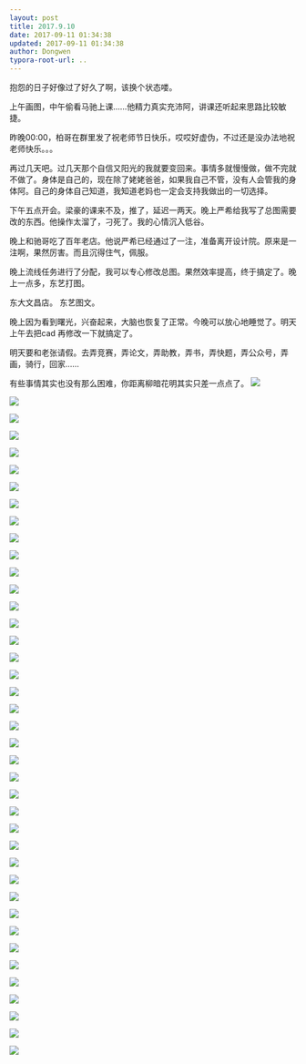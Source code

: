 ```yaml
---
layout: post
title: 2017.9.10
date: 2017-09-11 01:34:38
updated: 2017-09-11 01:34:38
author: Dongwen
typora-root-url: ..
---
```




抱怨的日子好像过了好久了啊，该换个状态喽。

上午画图，中午偷看马驰上课……他精力真实充沛阿，讲课还听起来思路比较敏捷。

昨晚00:00，柏哥在群里发了祝老师节日快乐，哎哎好虚伪，不过还是没办法地祝老师快乐。。。

再过几天吧。过几天那个自信又阳光的我就要变回来。事情多就慢慢做，做不完就不做了。身体是自己的，现在除了姥姥爸爸，如果我自己不管，没有人会管我的身体阿。自己的身体自己知道，我知道老妈也一定会支持我做出的一切选择。

下午五点开会。梁豪的课来不及，推了，延迟一两天。晚上严希给我写了总图需要改的东西。他操作太溜了，刁死了。我的心情沉入低谷。

晚上和驰哥吃了百年老店。他说严希已经通过了一注，准备离开设计院。原来是一注啊，果然厉害。而且沉得住气，佩服。

晚上流线任务进行了分配，我可以专心修改总图。果然效率提高，终于搞定了。晚上一点多，东艺打图。

东大文昌店。
东艺图文。

晚上因为看到曙光，兴奋起来，大脑也恢复了正常。今晚可以放心地睡觉了。明天上午去把cad 再修改一下就搞定了。

明天要和老张请假。去弄竞赛，弄论文，弄助教，弄书，弄快题，弄公众号，弄画，骑行，回家……

有些事情其实也没有那么困难，你距离柳暗花明其实只差一点点了。  ![](/img/in-post/x45287001.jpg)

![](/img/in-post/x45287001.jpg)

![](/img/in-post/x45287001.jpg)

![](/img/in-post/x45287001.jpg)

![](/img/in-post/x45287001.jpg)

![](/img/in-post/x45287001.jpg)

![](/img/in-post/x45287001.jpg)

![](/img/in-post/x45287001.jpg)

![](/img/in-post/x45287001.jpg)

![](/img/in-post/x45287001.jpg)

![](/img/in-post/x45287001.jpg)

![](/img/in-post/x45287001.jpg)

![](/img/in-post/x45287001.jpg)

![](/img/in-post/x45287001.jpg)

![](/img/in-post/x45287001.jpg)

![](/img/in-post/x45287001.jpg)

![](/img/in-post/x45287001.jpg)

![](/img/in-post/x45287001.jpg)

![](/img/in-post/x45287001.jpg)

![](/img/in-post/x45287001.jpg)

![](/img/in-post/x45287002.jpg)

![](/img/in-post/x45287002.jpg)

![](/img/in-post/x45287002.jpg)

![](/img/in-post/x45287002.jpg)

![](/img/in-post/x45287002.jpg)

![](/img/in-post/x45287002.jpg)

![](/img/in-post/x45287002.jpg)

![](/img/in-post/x45287002.jpg)

![](/img/in-post/x45287002.jpg)

![](/img/in-post/x45287002.jpg)

![](/img/in-post/x45287002.jpg)

![](/img/in-post/x45287002.jpg)

![](/img/in-post/x45287002.jpg)

![](/img/in-post/x45287002.jpg)

![](/img/in-post/x45287002.jpg)

![](/img/in-post/x45287002.jpg)

![](/img/in-post/x45287002.jpg)

![](/img/in-post/x45287002.jpg)

![](/img/in-post/x45287002.jpg)

![](/img/in-post/x45287002.jpg)

